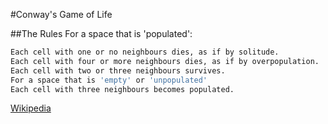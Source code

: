 #Conway's Game of Life

##The Rules
For a space that is 'populated':
```bash
Each cell with one or no neighbours dies, as if by solitude.
Each cell with four or more neighbours dies, as if by overpopulation.
Each cell with two or three neighbours survives.
For a space that is 'empty' or 'unpopulated'
Each cell with three neighbours becomes populated.
```

[Wikipedia](https://en.wikipedia.org/wiki/Conway%27s_Game_of_Life)
